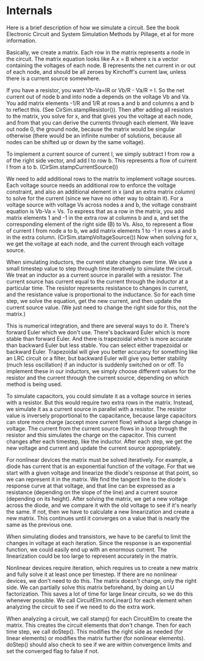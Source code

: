 # Internals

Here is a brief description of how we simulate a circuit.
See the book Electronic Circuit and System Simulation Methods by
Pillage, et al for more information.

Basically, we create a matrix.  Each row in the matrix represents
a node in the circuit.  The matrix equation looks like A x = B
where x is a vector containing the voltages of each node.  B
represents the net current in or out of each node, and should be
all zeroes by Kirchoff's current law, unless there is a current
source somewhere.

If you have a resistor, you want Vb-Va=IR or Vb/R - Va/R = I.  So
the net current out of node b and into node a depends on the voltage
Vb and Va.  You add matrix elements -1/R and 1/R at rows a and b
and columns a and b to reflect this.  (See CirSim.stampResistor()).
Then after adding all resistors to the matrix, you solve for x, and
that gives you the voltage at each node, and from that you can
derive the currents through each element.  We leave out node 0, the
ground node, because the matrix would be singular otherwise (there
would be an infinite number of solutions, because all nodes can be
shifted up or down by the same voltage).

To implement a current source of current I, we simply subtract I from
row a of the right side vector, and add I to row b.  This
represents a flow of current I from a to b. (CirSim.stampCurrentSource())

We need to add additional rows to the matrix to implement voltage
sources.  Each voltage source needs an additional row to enforce
the voltage constraint, and also an additional element in x (and
an extra matrix column) to solve for the current (since we have no other
way to obtain it).  For a voltage source with voltage Vs across
nodes a and b, the voltage constraint equation is Vb-Va = Vs.  To express
that as a row in the matrix, you add matrix elements 1
and -1 in the extra row at columns b and a, and set the corresponding
element of the right side (B) to Vs.  Also, to represent a flow of
current I from node a to b, we add matrix elements 1 to -1 in rows
a and b in the extra column.  (CirSim.stampVoltageSource())
Now when solving for x, we get the voltage at each node, and the
current through each voltage source.

When simulating inductors, the current state changes over time.
We use a small timestep value to step through time iteratively to
simulate the circuit.  We treat an inductor as a current source in
parallel with a resistor.  The current source has current equal to
the current through the inductor at a particular time.  The resistor
represents resistance to changes in current, and the resistance
value is proportional to the inductance.  So for each time step,
we solve the equation, get the new current, and then update
the current source value.  (We just need to change the right
side for this, not the matrix.)

This is numerical integration, and there are several ways to do it.
There's forward Euler which we don't use.  There's backward Euler which is 
more stable than forward Euler.  And there is trapezoidal which
is more accurate than backward Euler but less stable.  You can select
either trapezoidal or backward Euler.  Trapezoidal will give you
better accuracy for something like an LRC circuit or a filter, but
backward Euler will give you better stability (much less oscillation)
if an inductor is suddenly switched on or off.  To implement these
in our inductors, we simply choose different values for the resistor
and the current through the current source, depending on which
method is being used.

To simulate capacitors, you could simulate it as a voltage source
in series with a resistor.  But this would require two extra rows
in the matrix.  Instead, we simulate it as a current source in
parallel with a resistor.  The resistor value is inversely proportional
to the capacitance, because large capacitors can store more charge
(accept more current flow) without a large change in voltage.  The
current from the current source flows in a loop through the resistor
and this simulates the charge on the capacitor.  This current changes
after each timestep, like the inductor.  After each step, we get
the new voltage and current and update the current source appropriately.

For nonlinear devices the matrix must be solved iteratively.  For example,
a diode has current that is an exponential function of the voltage.
For that we start with a given voltage and linearize the diode's
response at that point, so we can represent it in the matrix.  We find
the tangent line to the diode's response curve at that voltage,
and that line can be expressed as a resistance (depending on the
slope of the line) and a current source (depending on its height).
After solving the matrix, we get a new voltage across the diode, and we
compare it with the old voltage to see if it's nearly the same.  If
not, then we have to calculate a new linearization and create a new
matrix.  This continues until it converges on a value that is nearly
the same as the previous one.

When simulating diodes and transistors, we have to be careful to limit the
changes in voltage at each iteration.  Since the response is an
exponential function, we could easily end up with an enormous current.
The linearization could be too large to represent accurately in the
matrix.

Nonlinear devices require iteration, which requires us to create a new
matrix and fully solve it at least once per timestep.  If there are no
nonlinear devices, we don't need to do this.  The matrix doesn't
change, only the right side.  We can partially solve this matrix
beforehand, by doing an LU factorization.  This saves a lot of time
for large linear circuits, so we do this whenever possible.
We call CircuitElm.nonLinear() for each element when analyzing the circuit
to see if we need to do the extra work.

When analyzing a circuit, we call stamp() for each CircuitElm to
create the matrix.  This creates the circuit elements that don't
change.  Then for each time step, we call doStep().  This modifies
the right side as needed (for linear elements) or modifies the
matrix further (for nonlinear elements).  doStep() should also
check to see if we are within convergence limits and set the
converged flag to false if not.

